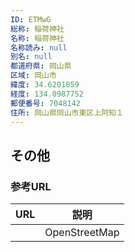 ```yaml
---
ID: ETMwG
総称: 稲荷神社
名称: 稲荷神社
名称読み: null
別名: null
都道府県: 岡山県
区域: 岡山市
緯度: 34.6201859
経度: 134.0987752
郵便番号: 7048142
住所: 岡山県岡山市東区上阿知１
---
```


## その他

### 参考URL

| URL | 説明          |
| --- | ------------- |
|     | OpenStreetMap |
